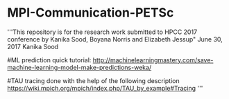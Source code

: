 # MPI-Communication-PETSc
'''This repository is for the research work submitted to HPCC 2017 conference by Kanika Sood, Boyana Norris and Elizabeth Jessup"
June 30, 2017 
Kanika Sood

#ML prediction quick tutorial:
http://machinelearningmastery.com/save-machine-learning-model-make-predictions-weka/

#TAU tracing done with the help of the following description
https://wiki.mpich.org/mpich/index.php/TAU_by_example#Tracing
'''
